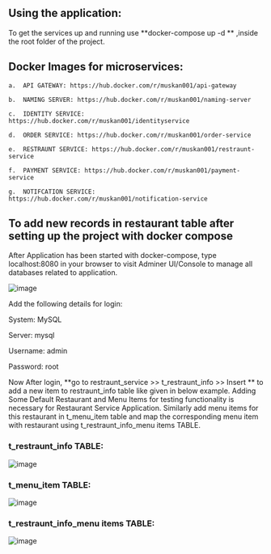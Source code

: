 ## Using the application:

To get the services up and running use  **docker-compose up -d ** ,inside the root folder of the project.

## Docker Images for microservices:
    a.	API GATEWAY: https://hub.docker.com/r/muskan001/api-gateway
    
    b.	NAMING SERVER: https://hub.docker.com/r/muskan001/naming-server
    
    c.	IDENTITY SERVICE: https://hub.docker.com/r/muskan001/identityservice
    
    d.	ORDER SERVICE: https://hub.docker.com/r/muskan001/order-service
    
    e.	RESTRAUNT SERVICE: https://hub.docker.com/r/muskan001/restraunt-service
    
    f.	PAYMENT SERVICE: https://hub.docker.com/r/muskan001/payment-service
    
    g.	NOTIFCATION SERVICE: https://hub.docker.com/r/muskan001/notification-service

## To add new records in restaurant table after setting up the project with docker compose
After Application has been started with docker-compose, type localhost:8080 in your browser to visit Adminer UI/Console to manage all databases related to application.
    
![image](https://github.com/crazylot/Restraunt-Service-Backend/assets/63306186/bc6c2e5b-9293-4727-a9c2-4655e1b4f419)

Add the following details for login:

System: MySQL

Server: mysql

Username: admin

Password: root


Now After login, **go to restraunt_service >> t_restraunt_info >> Insert **  to add a new item to restraunt_info table like given in below example.  Adding Some Default Restaurant and Menu Items for testing functionality is necessary for Restaurant Service Application.
Similarly add menu items for this restaurant in t_menu_item table and map the corresponding menu item with restaurant using t_restraunt_info_menu items TABLE.

### t_restraunt_info TABLE:

![image](https://github.com/crazylot/Restraunt-Service-Backend/assets/63306186/780ac21d-08a1-41f8-9198-4b08aa2de931)

### t_menu_item TABLE:

![image](https://github.com/crazylot/Restraunt-Service-Backend/assets/63306186/7a6ff2d8-bd48-48e2-adac-3194c12512f6)

### t_restraunt_info_menu items TABLE:
![image](https://github.com/crazylot/Restraunt-Service-Backend/assets/63306186/834cacd6-f1da-495c-920f-0075f4f56526)

